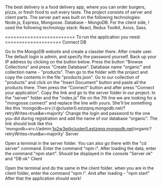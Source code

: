 The best delivery is a food delivery app, where you can order burgers, pizza, or fresh food to suit every taste.
The project consists of server and client parts. 
The server part was built on the following technologies: Node.js, Express, Mongoose. Database - MongoDB.
For the client side, I used the following technology stack: React, Redux Toolkit, Axios, Sass.

========================= To run the application you need: ==================== Connect DB

Go to the MongoDB website and create a classter there.
After create user. The default login is admin, and specify the password yourself.
Back up your IP address by clicking on the button below.
Press the button "Browse Collections" and press "Create Database".
Database name "organic" and collection name - "products".
Then go to the folder with the project and copy the contents in the file "products.json".
Go to our collection of "products" and click on the "Insert Document" button and paste all the products there.
Then press the "Connect" button and after press "Connect your application".
Сopy the link and go to the server folder in our project.
In the "server" folder and the "index.js" file on the 7th line we are looking for a "mongoose.connect" and replace the line with yours.
She'll be something like this 'mongodb+srv://:@cluster0.estzqnq.mongodb.net/?retryWrites=true&w=majority'
Change the login and password to the one you did during registration and add the name of our database "organic".
The link should look like this 'mongodb+srv://admin:1q2w3e@cluster0.estzqnq.mongodb.net/organic?retryWrites=true&w=majority'
Server

Open a terminal in the server folder. You can also go there with the "cd server" command.
Enter the command "npm i".
After loading the data, enter the command "npm start".
Should be displayed in the console "Server ok" and "DB ok"
Client

Open the terminal and do the same in the client folder.
when you are in the client folder, enter the command "npm i".
And after loading - "npm start"
After that the application should work!
